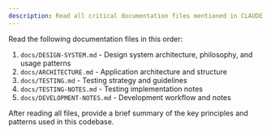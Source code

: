```yaml
---
description: Read all critical documentation files mentioned in CLAUDE.md
---
```


Read the following documentation files in this order:

1. `docs/DESIGN-SYSTEM.md` - Design system architecture, philosophy, and usage patterns
2. `docs/ARCHITECTURE.md` - Application architecture and structure
3. `docs/TESTING.md` - Testing strategy and guidelines
4. `docs/TESTING-NOTES.md` - Testing implementation notes
5. `docs/DEVELOPMENT-NOTES.md` - Development workflow and notes

After reading all files, provide a brief summary of the key principles and patterns used in this codebase.
